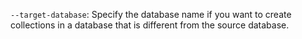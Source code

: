 `--target-database`: Specify the database name if you want to create collections in a database that is different from the source database.
